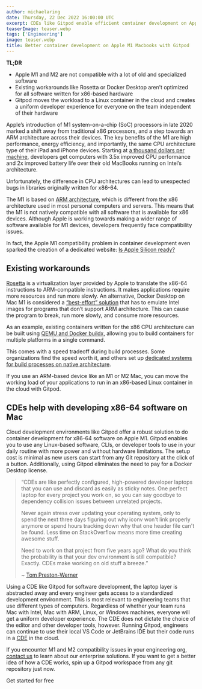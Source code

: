 ```yaml
---
author: michaelaring
date: Thursday, 22 Dec 2022 16:00:00 UTC
excerpt: CDEs like Gitpod enable efficient container development on Apple M1. If you use an ARM-based device like an M1 or M2 Mac, you can move the workload of your applications to run in an x86-based Linux container in the cloud.
teaserImage: teaser.webp
tags: ['Engineering']
image: teaser.webp
title: Better container development on Apple M1 Macbooks with Gitpod
---
```


<script>
  import LinkButton from "$lib/components/ui-library/link-button/link-button.svelte"
</script>

**TL;DR**

-   Apple M1 and M2 are not compatible with a lot of old and specialized software
-   Existing workarounds like Rosetta or Docker Desktop aren’t optimized for all software written for x86-based hardware
-   Gitpod moves the workload to a Linux container in the cloud and creates a uniform developer experience for everyone on the team independent of their hardware

Apple’s introduction of M1 system-on-a-chip (SoC) processors in late 2020 marked a shift away from traditional x86 processors, and a step towards an ARM architecture across their devices. The key benefits of the M1 are high performance, energy efficiency, and importantly, the same CPU architecture type of their iPad and iPhone devices. Starting at [a thousand dollars per machine](https://www.apple.com/macbook-air-m1/specs/), developers get computers with 3.5x improved CPU performance and 2x improved battery life over their old MacBooks running on Intel’s architecture.

Unfortunately, the difference in CPU architectures can lead to unexpected bugs in libraries originally written for x86-64.

The M1 is based on [ARM architecture](https://en.wikipedia.org/wiki/AArch64), which is different from the x86 architecture used in most personal computers and servers. This means that the M1 is not natively compatible with all software that is available for x86 devices. Although Apple is working towards making a wider range of software available for M1 devices, developers frequently face compatibility issues.

In fact, the Apple M1 compatibility problem in container development even sparked the creation of a dedicated website: [Is Apple Silicon ready?](https://isapplesiliconready.com/)

## Existing workarounds

[Rosetta](https://developer.apple.com/documentation/virtualization/running_intel_binaries_in_linux_vms_with_rosetta) is a virtualization layer provided by Apple to translate the x86-64 instructions to ARM-compatible instructions. It makes applications require more resources and run more slowly. An alternative, Docker Desktop on Mac M1 is considered a [“best-effort” solution](https://docs.docker.com/desktop/troubleshoot/known-issues/) that has to emulate Intel images for programs that don’t support ARM architecture. This can cause the program to break, run more slowly, and consume more resources.

As an example, existing containers written for the x86 CPU architecture can be built using [QEMU and Docker buildx](https://www.docker.com/blog/multi-arch-images/), allowing you to build containers for multiple platforms in a single command.

This comes with a speed tradeoff during build processes. Some organizations find the speed worth it, and others set up [dedicated systems for build processes on native architecture](https://docs.docker.com/engine/reference/commandline/buildx_create/#driver-opt).

If you use an ARM-based device like an M1 or M2 Mac, you can move the working load of your applications to run in an x86-based Linux container in the cloud with Gitpod.

## CDEs help with developing x86-64 software on Mac

Cloud development environments like Gitpod offer a robust solution to do container development for x86-64 software on Apple M1. Gitpod enables you to use any Linux-based software, CLIs, or developer tools to use in your daily routine with more power and without hardware limitations. The setup cost is minimal as new users can start from any Git repository at the click of a button. Additionally, using Gitpod eliminates the need to pay for a Docker Desktop license.

> “CDEs are like perfectly configured, high-powered developer laptops that you can use and discard as easily as sticky notes. One perfect laptop for every project you work on, so you can say goodbye to dependency collision issues between unrelated projects.
>
> Never again stress over updating your operating system, only to spend the next three days figuring out why iconv won't link properly anymore or spend hours tracking down why that one header file can't be found. Less time on StackOverflow means more time creating awesome stuff.
>
> Need to work on that project from five years ago? What do you think the probability is that your dev environment is still compatible? Exactly. CDEs make working on old stuff a breeze.”
>
> ~ [Tom Preston-Werner](https://twitter.com/mojombo/status/1588263791598325761)

Using a CDE like Gitpod for software development, the laptop layer is abstracted away and every engineer gets access to a standardized development environment. This is most relevant to engineering teams that use different types of computers. Regardless of whether your team runs Mac with Intel, Mac with ARM, Linux, or Windows machines, everyone will get a uniform developer experience. The CDE does not dictate the choice of the editor and other developer tools, however. Running Gitpod, engineers can continue to use their local VS Code or JetBrains IDE but their code runs in a [CDE](/cde) in the cloud.

If you encounter M1 and M2 compatibility issues in your engineering org, [contact us](/contact/sales) to learn about our enterprise solutions. If you want to get a better idea of how a CDE works, spin up a Gitpod workspace from any git repository just now.

<LinkButton href="https://gitpod.io/login" variant="primary" size="large">Get started for free</LinkButton>
